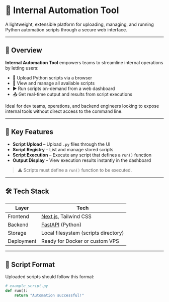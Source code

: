 # 🔧 Internal Automation Tool

A lightweight, extensible platform for uploading, managing, and running Python automation scripts through a secure web interface.

---

## 🚀 Overview

**Internal Automation Tool** empowers teams to streamline internal operations by letting users:

- 📁 Upload Python scripts via a browser
- 🧾 View and manage all available scripts
- ▶️ Run scripts on-demand from a web dashboard
- 📤 Get real-time output and results from script executions

Ideal for dev teams, operations, and backend engineers looking to expose internal tools without direct access to the command line.

---

## 🎯 Key Features

- **Script Upload** – Upload `.py` files through the UI
- **Script Registry** – List and manage stored scripts
- **Script Execution** – Execute any script that defines a `run()` function
- **Output Display** – View execution results instantly in the dashboard

> ⚠️ Scripts must define a `run()` function to be executed.

---

## 🛠️ Tech Stack

| Layer       | Tech                      |
|-------------|---------------------------|
| Frontend    | [Next.js](https://nextjs.org/), Tailwind CSS |
| Backend     | [FastAPI](https://fastapi.tiangolo.com/) (Python) |
| Storage     | Local filesystem (scripts directory) |
| Deployment  | Ready for Docker or custom VPS |

---

## 🧪 Script Format

Uploaded scripts should follow this format:

```python
# example_script.py
def run():
    return "Automation successful!"
